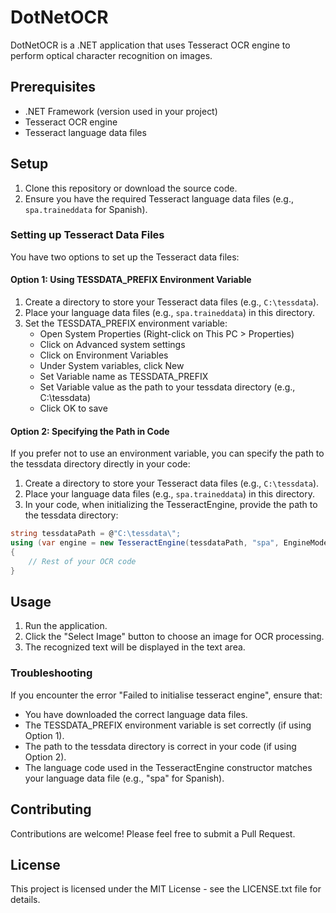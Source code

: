 # DotNetOCR

DotNetOCR is a .NET application that uses Tesseract OCR engine to perform optical character recognition on images.

## Prerequisites

- .NET Framework (version used in your project)
- Tesseract OCR engine
- Tesseract language data files

## Setup

1. Clone this repository or download the source code.
2. Ensure you have the required Tesseract language data files (e.g., `spa.traineddata` for Spanish).

### Setting up Tesseract Data Files

You have two options to set up the Tesseract data files:

#### Option 1: Using TESSDATA_PREFIX Environment Variable

1. Create a directory to store your Tesseract data files (e.g., `C:\tessdata`).
2. Place your language data files (e.g., `spa.traineddata`) in this directory.
3. Set the TESSDATA_PREFIX environment variable:
   - Open System Properties (Right-click on This PC > Properties)
   - Click on Advanced system settings
   - Click on Environment Variables
   - Under System variables, click New
   - Set Variable name as TESSDATA_PREFIX
   - Set Variable value as the path to your tessdata directory (e.g., C:\tessdata\)
   - Click OK to save

#### Option 2: Specifying the Path in Code

If you prefer not to use an environment variable, you can specify the path to the tessdata directory directly in your code:

1. Create a directory to store your Tesseract data files (e.g., `C:\tessdata`).
2. Place your language data files (e.g., `spa.traineddata`) in this directory.
3. In your code, when initializing the TesseractEngine, provide the path to the tessdata directory:

```csharp
string tessdataPath = @"C:\tessdata\";
using (var engine = new TesseractEngine(tessdataPath, "spa", EngineMode.Default))
{
    // Rest of your OCR code
}
```


## Usage
1. Run the application.
2. Click the "Select Image" button to choose an image for OCR processing.
3. The recognized text will be displayed in the text area.

### Troubleshooting

If you encounter the error "Failed to initialise tesseract engine", ensure that:
- You have downloaded the correct language data files.
- The TESSDATA_PREFIX environment variable is set correctly (if using Option 1).
- The path to the tessdata directory is correct in your code (if using Option 2).
- The language code used in the TesseractEngine constructor matches your language data file (e.g., "spa" for Spanish).

## Contributing

Contributions are welcome! Please feel free to submit a Pull Request.

## License

This project is licensed under the MIT License - see the LICENSE.txt file for details.